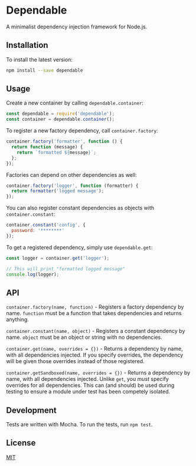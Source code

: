 # Dependable

A minimalist dependency injection framework for Node.js.

## Installation
To install the latest version:

```bash
npm install --save dependable
```

## Usage

Create a new container by calling `dependable.container`:

```JavaScript
const dependable = require('dependable');
const container = dependable.container();
```

To register a new factory dependency, call `container.factory`:

```JavaScript
container.factory('formatter', function () {
  return function (message) {
    return `formatted ${message}`;
  };
});
```

Factories can depend on other dependencies as well:

```JavaScript
container.factory('logger', function (formatter) {
  return formatter('logged message');
});
```

You can also register constant dependencies as objects with `container.constant`:

```JavaScript
container.constant('config', {
  password: '********'
});
```

To get a registered dependency, simply use `dependable.get`:

```JavaScript
const logger = container.get('logger');

// This will print "formatted logged message"
console.log(logger);
```

## API

`container.factory(name, function)` - Registers a factory dependency by name. `function` must be a function that takes dependencies and returns anything.

`container.constant(name, object)` - Registers a constant dependency by name. `object` must be an object or string with no dependencies.

`container.get(name, overrides = {})` - Returns a dependency by name, with all dependencies injected. If you specify overrides, the dependency will be given those overrides instead of those registered.

`container.getSandboxed(name, overrides = {})` - Returns a dependency by name, with all dependencies injected. Unlike `get`, you _must_ specify overrides for all dependencies. This can (and should) be used during testing to ensure a module under test has been competely isolated.

## Development

Tests are written with Mocha. To run the tests, run `npm test`.

## License

[MIT][license]

[license]: https://github.com/Schoonology/dependable/blob/master/LICENSE
